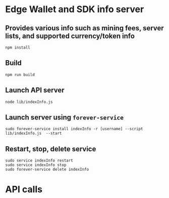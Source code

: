 # Edge Wallet and SDK info server

## Provides various info such as mining fees, server lists, and supported currency/token info

`npm install`

## Build

    npm run build

## Launch API server

    node lib/indexInfo.js

## Launch server using `forever-service`

    sudo forever-service install indexInfo -r [username] --script lib/indexInfo.js  --start

## Restart, stop, delete service

    sudo service indexInfo restart
    sudo service indexInfo stop
    sudo forever-service delete indexInfo

# API calls
